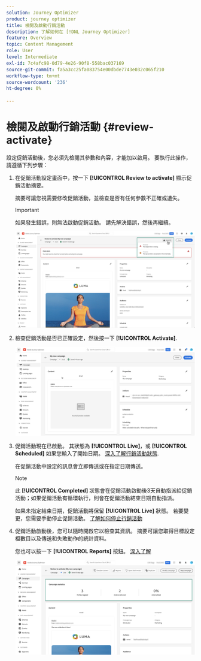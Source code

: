 ```yaml
---
solution: Journey Optimizer
product: journey optimizer
title: 檢閱及啟動行銷活動
description: 了解如何在 [!DNL Journey Optimizer]
feature: Overview
topic: Content Management
role: User
level: Intermediate
exl-id: 7c4afc98-0d79-4e26-90f8-558bac037169
source-git-commit: fa5a3cc25fa083754e00dbde7743e032c065f210
workflow-type: tm+mt
source-wordcount: '236'
ht-degree: 0%

---
```


# 檢閱及啟動行銷活動 {#review-activate}

設定促銷活動後，您必須先檢閱其參數和內容，才能加以啟用。 要執行此操作，請遵循下列步驟：

1. 在促銷活動設定畫面中，按一下 **[!UICONTROL Review to activate]** 顯示促銷活動摘要。

   摘要可讓您視需要修改促銷活動，並檢查是否有任何參數不正確或遺失。

   >[!IMPORTANT]
   >
   >如果發生錯誤，則無法啟動促銷活動。 請先解決錯誤，然後再繼續。

   ![](assets/create-campaign-alerts.png)

1. 檢查促銷活動是否已正確設定，然後按一下 **[!UICONTROL Activate]**.

   ![](assets/create-campaign-review.png)

1. 促銷活動現在已啟動。 其狀態為 **[!UICONTROL Live]**，或 **[!UICONTROL Scheduled]** 如果您輸入了開始日期。 [深入了解行銷活動狀態](get-started-with-campaigns.md#statuses).

   在促銷活動中設定的訊息會立即傳送或在指定日期傳送。

   >[!NOTE]
   >
   >此 **[!UICONTROL Completed]** 狀態會在促銷活動啟動後3天自動指派給促銷活動；如果促銷活動有循環執行，則會在促銷活動結束日期自動指派。
   >
   >如果未指定結束日期，促銷活動將保留 **[!UICONTROL Live]** 狀態。 若要變更，您需要手動停止促銷活動。 [了解如何停止行銷活動](modify-stop-campaign.md)

1. 促銷活動啟動後，您可以隨時開啟它以檢查其資訊。 摘要可讓您取得目標設定檔數目以及傳送和失敗動作的統計資料。

   您也可以按一下 **[!UICONTROL Reports]** 按鈕。 [深入了解](../reports/campaign-global-report.md)

   ![](assets/create-campaign-summary.png)
